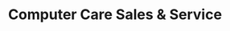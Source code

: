 ---
title: "Computer Care Sales & Service"
url: /islampur/computer-care-sales-and-service/
shop: computer
---